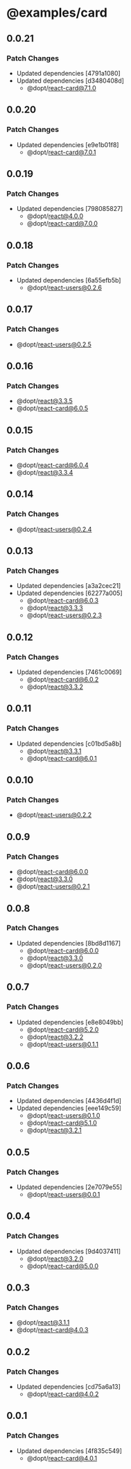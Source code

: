 # @examples/card

## 0.0.21

### Patch Changes

- Updated dependencies [4791a1080]
- Updated dependencies [d3480408d]
  - @dopt/react-card@7.1.0

## 0.0.20

### Patch Changes

- Updated dependencies [e9e1b01f8]
  - @dopt/react-card@7.0.1

## 0.0.19

### Patch Changes

- Updated dependencies [798085827]
  - @dopt/react@4.0.0
  - @dopt/react-card@7.0.0

## 0.0.18

### Patch Changes

- Updated dependencies [6a55efb5b]
  - @dopt/react-users@0.2.6

## 0.0.17

### Patch Changes

- @dopt/react-users@0.2.5

## 0.0.16

### Patch Changes

- @dopt/react@3.3.5
- @dopt/react-card@6.0.5

## 0.0.15

### Patch Changes

- @dopt/react-card@6.0.4
- @dopt/react@3.3.4

## 0.0.14

### Patch Changes

- @dopt/react-users@0.2.4

## 0.0.13

### Patch Changes

- Updated dependencies [a3a2cec21]
- Updated dependencies [62277a005]
  - @dopt/react-card@6.0.3
  - @dopt/react@3.3.3
  - @dopt/react-users@0.2.3

## 0.0.12

### Patch Changes

- Updated dependencies [7461c0069]
  - @dopt/react-card@6.0.2
  - @dopt/react@3.3.2

## 0.0.11

### Patch Changes

- Updated dependencies [c01bd5a8b]
  - @dopt/react@3.3.1
  - @dopt/react-card@6.0.1

## 0.0.10

### Patch Changes

- @dopt/react-users@0.2.2

## 0.0.9

### Patch Changes

- @dopt/react-card@6.0.0
- @dopt/react@3.3.0
- @dopt/react-users@0.2.1

## 0.0.8

### Patch Changes

- Updated dependencies [8bd8d1167]
  - @dopt/react-card@6.0.0
  - @dopt/react@3.3.0
  - @dopt/react-users@0.2.0

## 0.0.7

### Patch Changes

- Updated dependencies [e8e8049bb]
  - @dopt/react-card@5.2.0
  - @dopt/react@3.2.2
  - @dopt/react-users@0.1.1

## 0.0.6

### Patch Changes

- Updated dependencies [4436d4f1d]
- Updated dependencies [eee149c59]
  - @dopt/react-users@0.1.0
  - @dopt/react-card@5.1.0
  - @dopt/react@3.2.1

## 0.0.5

### Patch Changes

- Updated dependencies [2e7079e55]
  - @dopt/react-users@0.0.1

## 0.0.4

### Patch Changes

- Updated dependencies [9d4037411]
  - @dopt/react@3.2.0
  - @dopt/react-card@5.0.0

## 0.0.3

### Patch Changes

- @dopt/react@3.1.1
- @dopt/react-card@4.0.3

## 0.0.2

### Patch Changes

- Updated dependencies [cd75a6a13]
  - @dopt/react-card@4.0.2

## 0.0.1

### Patch Changes

- Updated dependencies [4f835c549]
  - @dopt/react-card@4.0.1
